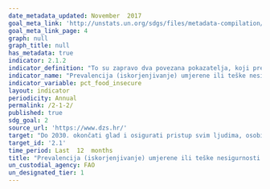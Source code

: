 ```yaml
---
date_metadata_updated: November  2017
goal_meta_link: 'http://unstats.un.org/sdgs/files/metadata-compilation/Metadata-Goal-2.pdf'
goal_meta_link_page: 4
graph: null
graph_title: null
has_metadata: true
indicator: 2.1.2
indicator_definition: "To su zapravo dva povezana pokazatelja, koji predstavljaju postotak pojedinaca u nacionalnoj odrasloj populaciji (15 ili više godina) koji su imali umjerenu ili tešku razinu i teške razine nesigurnosti hrane tijekom prethodne godine. Stupanj sigurnosti nesigurnosti definira se kao mjera u kojoj ljudi imaju poteškoća u pristupu hrani odgovarajuće kvalitete i / ili količine zbog nedostatka novca ili drugih resursa. Teškoće uključuju i psihološke probleme povezane s borbom u pristupu hrani."
indicator_name: "Prevalencija (iskorjenjivanje) umjerene ili teške nesigurnosti hrane u stanovništvu, temeljena na skali iskustava nesigurnosti hrane (FIES)"
indicator_variable: pct_food_insecure
layout: indicator
periodicity: Annual
permalink: /2-1-2/
published: true
sdg_goal: 2
source_url: 'https://www.dzs.hr/'
target: "Do 2030. okončati glad i osigurati pristup svim ljudima, osobito siromašnima i ranjivijim skupinama, uključujući i novorođenčad, do  sigurne, kvalitetne i dovoljne hrane tijekom cijele godine"
target_id: '2.1'
time_period: Last  12  months
title: "Prevalencija (iskorjenjivanje) umjerene ili teške nesigurnosti hrane u stanovništvu, temeljena na skali iskustava nesigurnosti hrane (FIES)"
un_custodial_agency: FAO
un_designated_tier: 1
---
```

